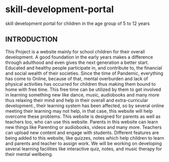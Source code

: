 # skill-development-portal
skill development portal for children in the age group of 5 to 12 years

## INTRODUCTION


This Project is a website mainly for school children for their overall development. A good foundation in the early years makes a difference through adulthood and even gives the next generation a better start. Educated and healthy people participate in, and contribute to, the financial and social wealth of their societies.
Since the time of Pandemic, everything has come to Online, because of that, mental overburden and lack of physical activities has occurred for children thus making them bound to home with free time. This free time can be utilized by them to get involved in learning something new like dance, music, audiobooks and many more thus relaxing their mind and help in their overall and extra-curricular development., their learning system has been affected, so by several online meeting their learning may not help, in that case, this website will help overcome these problems. 
This website is designed for parents as well as teachers too, who can use this website. Parents in this website can learn new things like Parenting or audiobooks, videos and many more. Teachers can upload new content and engage with students. 
Different features are being added to this website, like quizzes, notes which help children to learn and parents and teacher to assign work. We will be working on developing several learning facilities like interactive quiz, notes, and music therapy for their mental wellbeing.
